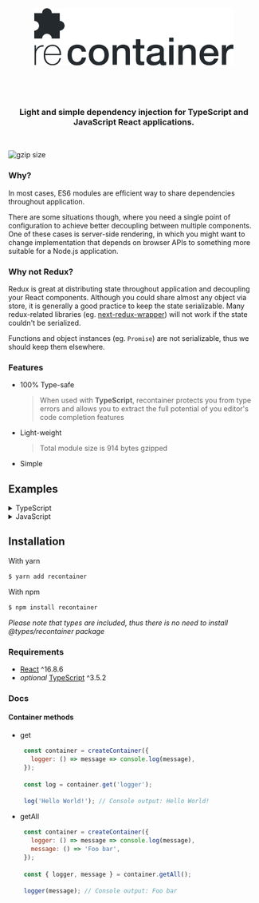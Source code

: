 <p align="center" style="margin: 80px 0">
  <img src="./assets/logo.svg" width="400px" height="115px" alt="recontainer" />
</p>

<h3 align="center" color="#24292e">
  Light and simple dependency injection for TypeScript and JavaScript React applications.
</h3>

<br>

![gzip size](https://img.shields.io/badge/gzipped-914B-green.svg)


### Why?

In most cases, ES6 modules are efficient way to share dependencies throughout application. 

There are some situations though, where you need a single point of configuration to achieve better decoupling between multiple components. One of these cases is server-side rendering, in which you might want to change implementation that depends on browser APIs to something more suitable for a Node.js application.

### Why not Redux?

Redux is great at distributing state throughout application and decoupling your React components. Although you could share almost any object via store, it is generally a good practice to keep the state serializable. Many redux-related libraries (eg. [next-redux-wrapper](https://github.com/kirill-konshin/next-redux-wrapper)) will not work if the state couldn't be serialized.

Functions and object instances (eg. `Promise`) are not serializable, thus we should keep them elsewhere.

### Features

* 100% Type-safe
  > When used with **TypeScript**, recontainer protects you from type errors and allows you to extract the full potential of you editor's code completion features
* Light-weight
  > Total module size is 914 bytes gzipped
* Simple


## Examples

<details>
<summary>TypeScript</summary>

<br>

> types.ts
```typescript
export interface User {
  id: string;
  name: string;
}
```

<br>

> container.ts
```typescript
import { createInject, ContainerConfig } from 'recontainer';
import { User } from './types';

export interface Dependencies {
  user: User;
  greeting: string;
  greetingProvider: (user: User) => string;
}

const user = {
  id: 'john-doe',
  name: 'John Doe',
};

export const config: ContainerConfig<Dependencies> = {
  user: () => user,
  greetingProvider: () => (user: User) => `Hello ${user.name}!`,
  greeting: container => {
    const greetingFactory = container.get('greetingProvider');
    const user = container.get('user');

    return greetingProvider(user);
  },
};

export const inject = createInject<Dependencies>(); // createInject function creates type-aware `inject` higher order component
```

<br>

> Greeter.tsx
<details open>
<summary>Using <b>inject</b></summary>

```tsx
import * as React from 'react';
import { inject } from './container';

interface GreeterProps {
  greeting: string;
  user: User;
}

const Greeter: React.FunctionComponent<GreeterProps> = ({
  user,
  greeting,
}) => (
  <div>
    <h1>{greeting}</h1>
    ID: {user.id}
  </div>
);

export default inject('greeting', 'user')(Greeter);
```
</details>

<details>
<summary>Using <b>withContainer</b></summary>

```tsx
import * as React from 'react';
import { withContainer, ContainerProps } from 'recontainer';
import { Dependencies } from './container';

interface GreeterProps extends ContainerProps<Dependencies> {
  
}

const Greeter: React.FunctionComponent<GreeterProps> = ({
  container
}) => (
  <div>
    <h1>{container.get('greeting')}</h1>
    ID: {container.get('user').id}
  </div>
);

export default withContainer(Greeter);
```
</details>

<br>

> App.tsx
```tsx
import * as React from 'react';
import { createContainer } from 'recontainer';
import { config } from './container';
import Greeter from './Greeter';

const container = createContainer(config);

export const App: React.FunctionComponent = () => (
  <ContainerProvider container={container}>
    <Greeter />
    {/* 
        <div>
          <h1>Hello John Doe!</h1>
          ID: john-doe
        </div>
    */}
  </ContainerProvider>
);
```
</details>



<details>
<summary>JavaScript</summary>

<br>

> container.js
```javascript
import { createInject } from 'recontainer';

const user = {
  id: 'john-doe',
  name: 'John Doe',
};

export const config = {
  user: () => user,
  greetingProvider: () => user => `Hello ${user.name}!`,
  greeting: container => {
    const greetingFactory = container.get('greetingProvider');
    const user = container.get('user');

    return greetingProvider(user);
  },
};

export const inject = createInject(); // createInject function creates `inject` higher order component
```

<br>

> Greeter.jsx
<details open>
<summary>Using <b>inject</b></summary>

```jsx
import React from 'react';
import { inject } from './container';

const Greeter = ({
  user,
  greeting,
}) => (
  <div>
    <h1>{greeting}</h1>
    ID: {user.id}
  </div>
);

export default inject('greeting', 'user')(Greeter);
```
</details>

<details>
<summary>Using <b>withContainer</b></summary>

```jsx
import React from 'react';
import { withContainer } from 'recontainer';

const Greeter = ({
  container
}) => (
  <div>
    <h1>{container.get('greeting')}</h1>
    ID: {container.get('user').id}
  </div>
);

export default withContainer(Greeter);
```
</details>

<br>

> App.jsx
```jsx
import React from 'react';
import { createContainer } from 'recontainer';
import { config } from './container';
import Greeter from './Greeter';

const container = createContainer(config);

export const App = () => (
  <ContainerProvider container={container}>
    <Greeter />
    {/* 
        <div>
          <h1>Hello John Doe!</h1>
          ID: john-doe
        </div>
    */}
  </ContainerProvider>
);
```
</details>

## Installation

With yarn
```sh
$ yarn add recontainer
```

With npm
```sh
$ npm install recontainer
```

*Please note that types are included, thus there is no need to install @types/recontainer package*

### Requirements

* [React](https://github.com/facebook/react/) ^16.8.6
* *optional* [TypeScript](https://github.com/microsoft/TypeScript) ^3.5.2

### Docs

#### Container methods
* get

  ```javascript
   const container = createContainer({
     logger: () => message => console.log(message),
   });

   const log = container.get('logger');

   log('Hello World!'); // Console output: Hello World!
  ```
* getAll
  ```javascript
   const container = createContainer({
     logger: () => message => console.log(message),
     message: () => 'Foo bar',
   });

   const { logger, message } = container.getAll();

   logger(message); // Console output: Foo bar
  ```